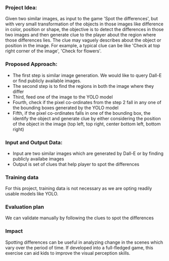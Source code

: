 ### Project Idea: 
Given two similar images, as input to the game 'Spot the differences', but with very small transformation of the objects in those images like difference in color, position or shape,
the objective is to detect the differences in those two images and then generate clue to the player about the region where those differences lies.
The clue may vaguely describes about the object or position in the image. For example, a typical clue can be like 'Check at top right corner of the image', 'Check for flowers'.

### Proposed Approach:
* The first step is similar image generation. We would like to query Dall-E or find publicly available images.
* The second step is to find the regions in both the image where they differ
* Third, feed one of the image to the YOLO model
* Fourth, check if the pixel co-ordinates from the step 2 fall in any one of the bounding boxes generated by the YOLO model
* Fifth, if the pixel co-ordinates falls in one of the bounding box, the identify the object and generate clue by either considering the position of the object in the image (top left, top right, center
bottom left, bottom right)

### Input and Output Data:
* Input are two similar images which are generated by Dall-E or by finding publicly availabe images
* Output is set of clues that help player to spot the differences

### Training data
For this project, training data is not necessary as we are opting readily usable models like YOLO.

### Evaluation plan
We can validate manually by following the clues to spot the differences

### Impact
Spotting differences can be useful in analyzing change in the scenes which vary over the period of time.
If developed into a full-fledged game, this exercise can aid kids to improve the visual perception skills.
